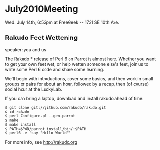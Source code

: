 # July2010Meeting

Wed. July 14th, 6:53pm at FreeGeek -- 1731 SE 10th Ave.

## Rakudo Feet Wettening

speaker: you and us

The Rakudo * release of Perl 6 on Parrot is almost here. Whether you want to get your own feet wet, or help wetten someone else's feet, join us to write some Perl 6 code and share some learning.

We'll begin with introductions, cover some basics, and then work in small groups or pairs for about an hour, followed by a recap, then (of course) social hour at the LuckyLab.

If you can bring a laptop, download and install rakudo ahead of time:

    $ git clone git://github.com/rakudo/rakudo.git
    $ cd rakudo
    $ perl Configure.pl --gen-parrot
    $ make
    $ make install
    $ PATH=$PWD/parrot_install/bin/:$PATH
    $ perl6 -e 'say "Hello World"'

For more info, see http://rakudo.org
